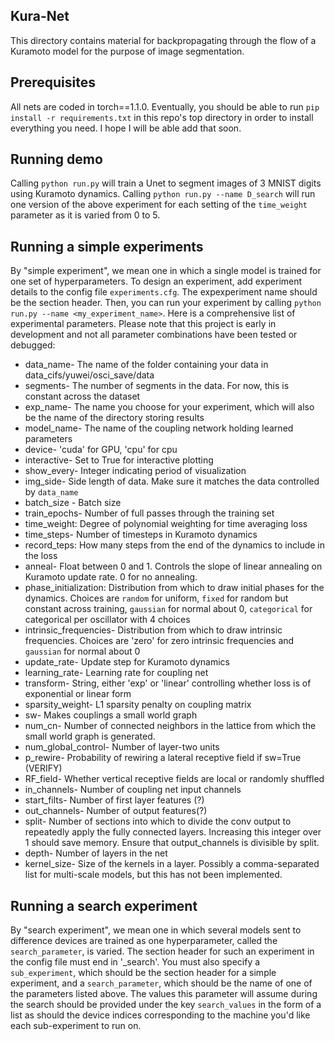 ## Kura-Net
This directory contains material for backpropagating through the flow of a Kuramoto model for the purpose of image segmentation. 

## Prerequisites
All nets are coded in torch==1.1.0. Eventually, you should be able to run `pip install -r requirements.txt` in this repo's top directory in order to install everything you need. I hope I will be able add that soon.

## Running demo
Calling `python run.py` will train a Unet to segment images of 3 MNIST digits using Kuramoto dynamics. 
Calling `python run.py --name D_search` will run one version of the above experiment for each setting of the `time_weight` parameter as it is varied from 0 to 5.

## Running a simple experiments
By "simple experiment", we mean one in which a single model is trained for one set of hyperparameters. To design an experiment, add experiment details to the config file `experiments.cfg`. The expexperiment name should be the section header. Then, you can run your experiment by calling `python run.py --name <my_experiment_name>`. Here is a comprehensive list of experimental parameters. Please note that this project is early in development and not all parameter combinations have been tested or debugged: 

* data_name- The name of the folder containing your data in data_cifs/yuwei/osci_save/data
* segments- The number of segments in the data. For now, this is constant across the dataset
* exp_name- The name you choose for your experiment, which will also be the name of the directory storing results
* model_name- The name of the coupling network holding learned parameters
* device- 'cuda' for GPU, 'cpu' for cpu
* interactive- Set to True for interactive plotting
* show_every- Integer indicating period of visualization
* img_side- Side length of data. Make sure it matches the data controlled by `data_name`
* batch_size - Batch size
* train_epochs- Number of full passes through the training set
* time_weight: Degree of polynomial weighting for time averaging loss
* time_steps- Number of timesteps in Kuramoto dynamics
* record_teps: How many steps from the end of the dynamics to include in the loss
* anneal- Float between 0 and 1. Controls the slope of linear annealing on Kuramoto update rate. 0 for no annealing.
* phase_initialization: Distribution from which to draw initial phases for the dynamics. Choices are `random` for uniform, `fixed` for random but constant across training, `gaussian` for normal about 0, `categorical` for categorical per oscillator with 4 choices
* intrinsic_frequencies- Distribution from which to draw intrinsic frequencies. Choices are 'zero' for zero intrinsic frequencies and `gaussian` for normal about 0
* update_rate- Update step for Kuramoto dynamics
* learning_rate- Learning rate for coupling net
* transform- String, either 'exp' or 'linear' controlling whether loss is of exponential or linear form
* sparsity_weight- L1 sparsity penalty on coupling matrix
* sw- Makes couplings a small world graph
* num_cn- Number of connected neighbors in the lattice from which the small world graph is generated.
* num_global_control- Number of layer-two units
* p_rewire- Probability of rewiring a lateral receptive field if sw=True (VERIFY)
* RF_field- Whether vertical receptive fields are local or randomly shuffled
* in_channels- Number of coupling net input channels
* start_filts- Number of first layer features (?)
* out_channels- Number of output features(?)
* split- Number of sections into which to divide the conv output to repeatedly apply the fully connected layers. Increasing this integer over 1 should save memory. Ensure that output_channels is divisible by split.
* depth- Number of layers in the net
* kernel_size- Size of the kernels in a layer. Possibly a comma-separated list for multi-scale models, but this has not been implemented.

## Running a search experiment
By "search experiment", we mean one in which several models sent to difference devices are trained as one hyperparameter, called the `search_parameter`, is varied. The section header for such an experiment in the config file must end in '_search'. You must also specify a `sub_experiment`, which should be the section header for a simple experiment, and a `search_parameter`, which should be the name of one of the parameters listed above. The values this parameter will assume during the search should be provided under the key `search_values` in the form of a list as should the device indices corresponding to the machine you'd like each sub-experiment to run on.  
